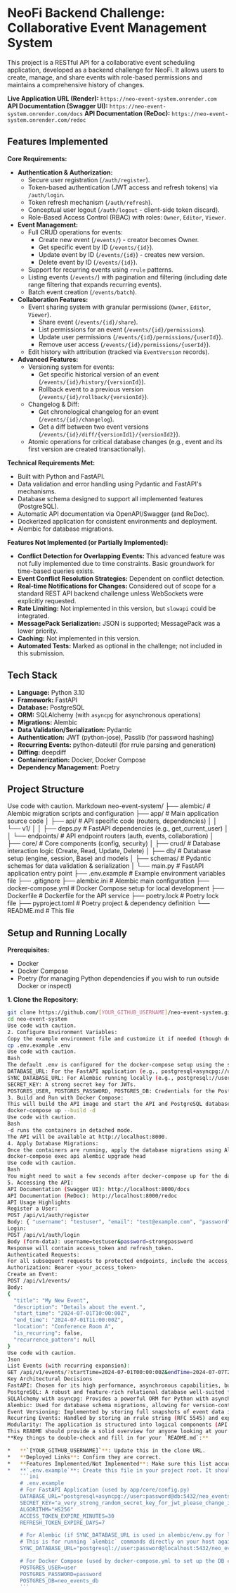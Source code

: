 # NeoFi Backend Challenge: Collaborative Event Management System

This project is a RESTful API for a collaborative event scheduling application, developed as a backend challenge for NeoFi. It allows users to create, manage, and share events with role-based permissions and maintains a comprehensive history of changes.

**Live Application URL (Render):** `https://neo-event-system.onrender.com`
**API Documentation (Swagger UI):** `https://neo-event-system.onrender.com/docs`
**API Documentation (ReDoc):** `https://neo-event-system.onrender.com/redoc`

## Features Implemented

**Core Requirements:**

- **Authentication & Authorization:**
  - Secure user registration (`/auth/register`).
  - Token-based authentication (JWT access and refresh tokens) via `/auth/login`.
  - Token refresh mechanism (`/auth/refresh`).
  - Conceptual user logout (`/auth/logout` - client-side token discard).
  - Role-Based Access Control (RBAC) with roles: `Owner`, `Editor`, `Viewer`.
- **Event Management:**
  - Full CRUD operations for events:
    - Create new event (`/events/`) - creator becomes Owner.
    - Get specific event by ID (`/events/{id}`).
    - Update event by ID (`/events/{id}`) - creates new version.
    - Delete event by ID (`/events/{id}`).
  - Support for recurring events using `rrule` patterns.
  - Listing events (`/events/`) with pagination and filtering (including date range filtering that expands recurring events).
  - Batch event creation (`/events/batch`).
- **Collaboration Features:**
  - Event sharing system with granular permissions (`Owner`, `Editor`, `Viewer`).
    - Share event (`/events/{id}/share`).
    - List permissions for an event (`/events/{id}/permissions`).
    - Update user permissions (`/events/{id}/permissions/{userId}`).
    - Remove user access (`/events/{id}/permissions/{userId}`).
  - Edit history with attribution (tracked via `EventVersion` records).
- **Advanced Features:**
  - Versioning system for events:
    - Get specific historical version of an event (`/events/{id}/history/{versionId}`).
    - Rollback event to a previous version (`/events/{id}/rollback/{versionId}`).
  - Changelog & Diff:
    - Get chronological changelog for an event (`/events/{id}/changelog`).
    - Get a diff between two event versions (`/events/{id}/diff/{versionId1}/{versionId2}`).
  - Atomic operations for critical database changes (e.g., event and its first version are created transactionally).

**Technical Requirements Met:**

- Built with Python and FastAPI.
- Data validation and error handling using Pydantic and FastAPI's mechanisms.
- Database schema designed to support all implemented features (PostgreSQL).
- Automatic API documentation via OpenAPI/Swagger (and ReDoc).
- Dockerized application for consistent environments and deployment.
- Alembic for database migrations.

**Features Not Implemented (or Partially Implemented):**

- **Conflict Detection for Overlapping Events:** This advanced feature was not fully implemented due to time constraints. Basic groundwork for time-based queries exists.
- **Event Conflict Resolution Strategies:** Dependent on conflict detection.
- **Real-time Notifications for Changes:** Considered out of scope for a standard REST API backend challenge unless WebSockets were explicitly requested.
- **Rate Limiting:** Not implemented in this version, but `slowapi` could be integrated.
- **MessagePack Serialization:** JSON is supported; MessagePack was a lower priority.
- **Caching:** Not implemented in this version.
- **Automated Tests:** Marked as optional in the challenge; not included in this submission.

## Tech Stack

- **Language:** Python 3.10
- **Framework:** FastAPI
- **Database:** PostgreSQL
- **ORM:** SQLAlchemy (with `asyncpg` for asynchronous operations)
- **Migrations:** Alembic
- **Data Validation/Serialization:** Pydantic
- **Authentication:** JWT (python-jose), Passlib (for password hashing)
- **Recurring Events:** python-dateutil (for rrule parsing and generation)
- **Diffing:** deepdiff
- **Containerization:** Docker, Docker Compose
- **Dependency Management:** Poetry

## Project Structure

Use code with caution.
Markdown
neo-event-system/
├── alembic/ # Alembic migration scripts and configuration
├── app/ # Main application source code
│ ├── api/ # API specific code (routers, dependencies)
│ │ └── v1/
│ │ ├── deps.py # FastAPI dependencies (e.g., get_current_user)
│ │ └── endpoints/ # API endpoint routers (auth, events, collaboration)
│ ├── core/ # Core components (config, security)
│ ├── crud/ # Database interaction logic (Create, Read, Update, Delete)
│ ├── db/ # Database setup (engine, session, Base) and models
│ ├── schemas/ # Pydantic schemas for data validation & serialization
│ └── main.py # FastAPI application entry point
├── .env.example # Example environment variables file
├── .gitignore
├── alembic.ini # Alembic main configuration
├── docker-compose.yml # Docker Compose setup for local development
├── Dockerfile # Dockerfile for the API service
├── poetry.lock # Poetry lock file
├── pyproject.toml # Poetry project & dependency definition
└── README.md # This file

## Setup and Running Locally

**Prerequisites:**

- Docker
- Docker Compose
- Poetry (for managing Python dependencies if you wish to run outside Docker or inspect)

**1. Clone the Repository:**

````bash
git clone https://github.com/[YOUR_GITHUB_USERNAME]/neo-event-system.git
cd neo-event-system
Use code with caution.
2. Configure Environment Variables:
Copy the example environment file and customize it if needed (though defaults should work for local Docker setup):
cp .env.example .env
Use code with caution.
Bash
The default .env is configured for the docker-compose setup using the service name db for the PostgreSQL host. Key variables:
DATABASE_URL: For the FastAPI application (e.g., postgresql+asyncpg://user:password@db:5432/neo_events_db)
SYNC_DATABASE_URL: For Alembic running locally (e.g., postgresql://user:password@localhost:5432/neo_events_db)
SECRET_KEY: A strong secret key for JWTs.
POSTGRES_USER, POSTGRES_PASSWORD, POSTGRES_DB: Credentials for the PostgreSQL container.
3. Build and Run with Docker Compose:
This will build the API image and start the API and PostgreSQL database services.
docker-compose up --build -d
Use code with caution.
Bash
-d runs the containers in detached mode.
The API will be available at http://localhost:8000.
4. Apply Database Migrations:
Once the containers are running, apply the database migrations using Alembic. This command executes Alembic inside the running api container.
docker-compose exec api alembic upgrade head
Use code with caution.
Bash
You might need to wait a few seconds after docker-compose up for the database service to be fully ready before running migrations.
5. Accessing the API:
API Documentation (Swagger UI): http://localhost:8000/docs
API Documentation (ReDoc): http://localhost:8000/redoc
API Usage Highlights
Register a User:
POST /api/v1/auth/register
Body: { "username": "testuser", "email": "test@example.com", "password": "strongpassword" }
Login:
POST /api/v1/auth/login
Body (form-data): username=testuser&password=strongpassword
Response will contain access_token and refresh_token.
Authenticated Requests:
For all subsequent requests to protected endpoints, include the access_token in the Authorization header:
Authorization: Bearer <your_access_token>
Create an Event:
POST /api/v1/events/
Body:
{
  "title": "My New Event",
  "description": "Details about the event.",
  "start_time": "2024-07-01T10:00:00Z",
  "end_time": "2024-07-01T11:00:00Z",
  "location": "Conference Room A",
  "is_recurring": false,
  "recurrence_pattern": null
}
Use code with caution.
Json
List Events (with recurring expansion):
GET /api/v1/events/?startTime=2024-07-01T00:00:00Z&endTime=2024-07-07T23:59:59Z
Key Architectural Decisions
FastAPI: Chosen for its high performance, asynchronous capabilities, built-in data validation with Pydantic, and automatic OpenAPI documentation, making it ideal for modern API development.
PostgreSQL: A robust and feature-rich relational database well-suited for complex data relationships and transactional integrity required by this application.
SQLAlchemy with asyncpg: Provides a powerful ORM for Python with asynchronous support, enabling non-blocking database operations.
Alembic: Used for database schema migrations, allowing for version-controlled and manageable database evolution.
Event Versioning: Implemented by storing full snapshots of event data in a separate EventVersion table each time an event is modified. The main Event table points to the current active version. This facilitates rollback and diffing.
Recurring Events: Handled by storing an rrule string (RFC 5545) and expanding occurrences on-the-fly for list views with date filters using the python-dateutil library.
Modularity: The application is structured into logical components (API endpoints, CRUD operations, schemas, core services, database models) to promote separation of concerns and maintainability.
This README should provide a solid overview for anyone looking at your project. Remember to replace placeholders and confirm all details. Good luck with your submission!
**Key things to double-check and fill in for your `README.md`:**

*   **`[YOUR_GITHUB_USERNAME]`**: Update this in the clone URL.
*   **Deployed Links**: Confirm they are correct.
*   **Features Implemented/Not Implemented**: Make sure this list accurately reflects the final state of your project. Be honest about what you couldn't get to.
*   **`.env.example`**: Create this file in your project root. It should list all necessary environment variables with placeholder or example values, e.g.:
    ```ini
    # .env.example
    # For FastAPI Application (used by app/core/config.py)
    DATABASE_URL="postgresql+asyncpg://user:password@db:5432/neo_events_db"
    SECRET_KEY="a_very_strong_random_secret_key_for_jwt_please_change_in_production"
    ALGORITHM="HS256"
    ACCESS_TOKEN_EXPIRE_MINUTES=30
    REFRESH_TOKEN_EXPIRE_DAYS=7

    # For Alembic (if SYNC_DATABASE_URL is used in alembic/env.py for local runs)
    # This is for running `alembic` commands directly on your host against the Dockerized DB
    SYNC_DATABASE_URL="postgresql://user:password@localhost:5432/neo_events_db"

    # For Docker Compose (used by docker-compose.yml to set up the DB container)
    POSTGRES_USER=user
    POSTGRES_PASSWORD=password
    POSTGRES_DB=neo_events_db
    ```
````
